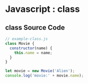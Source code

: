 
# Javascript : class

## class Source Code

```javascript
// example-class.js
class Movie {
  constructor(name) {
    this.name = name;
  }
}

let movie = new Movie('Alien');
console.log('movie:' + movie.name);
```

